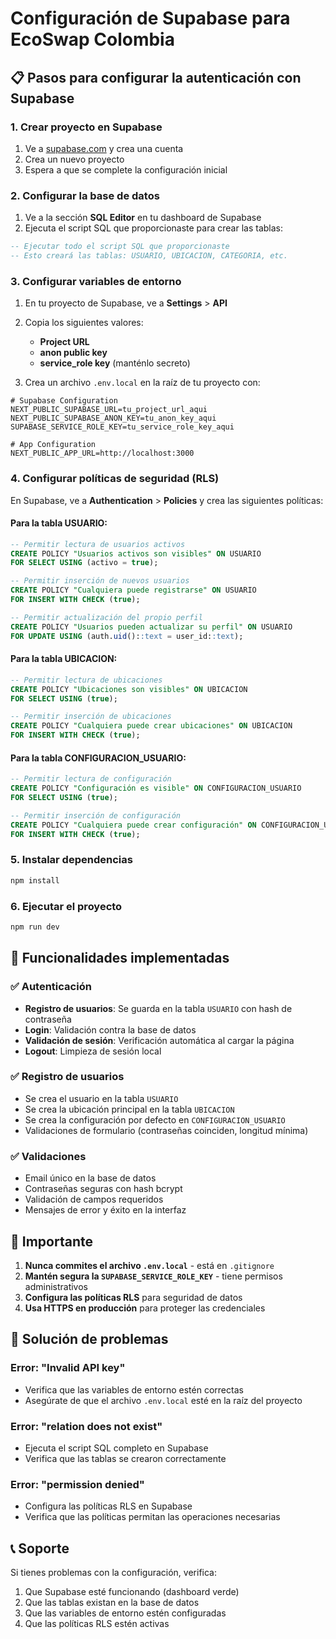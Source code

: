 # Configuración de Supabase para EcoSwap Colombia

## 📋 Pasos para configurar la autenticación con Supabase

### 1. Crear proyecto en Supabase

1. Ve a [supabase.com](https://supabase.com) y crea una cuenta
2. Crea un nuevo proyecto
3. Espera a que se complete la configuración inicial

### 2. Configurar la base de datos

1. Ve a la sección **SQL Editor** en tu dashboard de Supabase
2. Ejecuta el script SQL que proporcionaste para crear las tablas:

```sql
-- Ejecutar todo el script SQL que proporcionaste
-- Esto creará las tablas: USUARIO, UBICACION, CATEGORIA, etc.
```

### 3. Configurar variables de entorno

1. En tu proyecto de Supabase, ve a **Settings** > **API**
2. Copia los siguientes valores:
   - **Project URL**
   - **anon public key**
   - **service_role key** (manténlo secreto)

3. Crea un archivo `.env.local` en la raíz de tu proyecto con:

```env
# Supabase Configuration
NEXT_PUBLIC_SUPABASE_URL=tu_project_url_aqui
NEXT_PUBLIC_SUPABASE_ANON_KEY=tu_anon_key_aqui
SUPABASE_SERVICE_ROLE_KEY=tu_service_role_key_aqui

# App Configuration
NEXT_PUBLIC_APP_URL=http://localhost:3000
```

### 4. Configurar políticas de seguridad (RLS)

En Supabase, ve a **Authentication** > **Policies** y crea las siguientes políticas:

#### Para la tabla USUARIO:
```sql
-- Permitir lectura de usuarios activos
CREATE POLICY "Usuarios activos son visibles" ON USUARIO
FOR SELECT USING (activo = true);

-- Permitir inserción de nuevos usuarios
CREATE POLICY "Cualquiera puede registrarse" ON USUARIO
FOR INSERT WITH CHECK (true);

-- Permitir actualización del propio perfil
CREATE POLICY "Usuarios pueden actualizar su perfil" ON USUARIO
FOR UPDATE USING (auth.uid()::text = user_id::text);
```

#### Para la tabla UBICACION:
```sql
-- Permitir lectura de ubicaciones
CREATE POLICY "Ubicaciones son visibles" ON UBICACION
FOR SELECT USING (true);

-- Permitir inserción de ubicaciones
CREATE POLICY "Cualquiera puede crear ubicaciones" ON UBICACION
FOR INSERT WITH CHECK (true);
```

#### Para la tabla CONFIGURACION_USUARIO:
```sql
-- Permitir lectura de configuración
CREATE POLICY "Configuración es visible" ON CONFIGURACION_USUARIO
FOR SELECT USING (true);

-- Permitir inserción de configuración
CREATE POLICY "Cualquiera puede crear configuración" ON CONFIGURACION_USUARIO
FOR INSERT WITH CHECK (true);
```

### 5. Instalar dependencias

```bash
npm install
```

### 6. Ejecutar el proyecto

```bash
npm run dev
```

## 🔧 Funcionalidades implementadas

### ✅ Autenticación
- **Registro de usuarios**: Se guarda en la tabla `USUARIO` con hash de contraseña
- **Login**: Validación contra la base de datos
- **Validación de sesión**: Verificación automática al cargar la página
- **Logout**: Limpieza de sesión local

### ✅ Registro de usuarios
- Se crea el usuario en la tabla `USUARIO`
- Se crea la ubicación principal en la tabla `UBICACION`
- Se crea la configuración por defecto en `CONFIGURACION_USUARIO`
- Validaciones de formulario (contraseñas coinciden, longitud mínima)

### ✅ Validaciones
- Email único en la base de datos
- Contraseñas seguras con hash bcrypt
- Validación de campos requeridos
- Mensajes de error y éxito en la interfaz

## 🚨 Importante

1. **Nunca commites el archivo `.env.local`** - está en `.gitignore`
2. **Mantén segura la `SUPABASE_SERVICE_ROLE_KEY`** - tiene permisos administrativos
3. **Configura las políticas RLS** para seguridad de datos
4. **Usa HTTPS en producción** para proteger las credenciales

## 🐛 Solución de problemas

### Error: "Invalid API key"
- Verifica que las variables de entorno estén correctas
- Asegúrate de que el archivo `.env.local` esté en la raíz del proyecto

### Error: "relation does not exist"
- Ejecuta el script SQL completo en Supabase
- Verifica que las tablas se crearon correctamente

### Error: "permission denied"
- Configura las políticas RLS en Supabase
- Verifica que las políticas permitan las operaciones necesarias

## 📞 Soporte

Si tienes problemas con la configuración, verifica:
1. Que Supabase esté funcionando (dashboard verde)
2. Que las tablas existan en la base de datos
3. Que las variables de entorno estén configuradas
4. Que las políticas RLS estén activas
